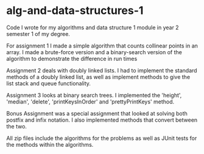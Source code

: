 # alg-and-data-structures-1
Code I wrote for my algorithms and data structure 1 module in year 2 semester 1 of my degree.

For assignment 1 I made a simple algorithm that counts collinear points in an array. I made a brute-force version and a binary-search version of the algorithm to demonstrate the difference in run times

Assignment 2 deals with doubly linked lists. I had to implement the standard methods of a doubly linked list, as well as implement methods to give the list stack and queue functionality.

Assignment 3 looks at binary search trees. I implemented the 'height', 'median', 'delete', 'printKeysInOrder' and 'prettyPrintKeys' method.

Bonus Assignment was a special assignment that looked at solving both postfix and infix notation. I also implemented methods that convert between the two.


All zip files include the algorithms for the problems as well as JUnit tests for the methods within the algorithms.
